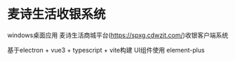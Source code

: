 # 麦诗生活收银系统

windows桌面应用
麦诗生活商城平台(https://spxg.cdwzit.com/)收银客户端系统

基于electron + vue3 + typescript + vite构建
UI组件使用 element-plus
